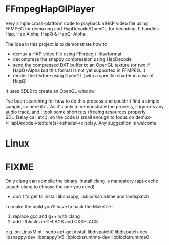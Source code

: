 # FFmpegHapGlPlayer

Very simple cross-platform code to playback a HAP video file using FFMPEG for demuxing and HapDecode/OpenGL for decoding.
It handles Hap, Hap Alpha, HapQ & HapQ+Alpha.

The idea in this project is to demonstrate how to:
- demux a HAP video file using FFmpeg / libavformat
- decompress the snappy compression using HapDecode
- send the compressed DXT buffer to an OpenGL texture (or two if HapQ+Alpha but this format is not yet supported in FFMPEG...)
- render the texture using OpenGL (with a specific shader in case of HapQ)

It uses SDL2 to create an OpenGL window.

I've been searching for how to do this process and couldn't find a simple sample, so here it is.
As it's only to demonstrate the process, it ignores any audio track, and I took some shortcuts (freeing resources properly, SDL_Delay call etc.), so the code is small enough to focus on demux->HapDecode->texture(s)->shader->display.
Any suggestion is welcome.

# Linux 

# FIXME
Only clang can compile the binary. Install clang is mandatory (apt-cache search clang to choose the one you need)
+ don't forget to install libsnappy, libblocksruntime  and libdispatch

To make the build you'll have to hack the Makefile :

1. replace gcc and g++ with clang
2. add -fblocks in CFLAGS and CXXFLAGS

e.g. on LinuxMint : 
sudo apt-get install libdispatch0 libdispatch-dev libsnappy-dev libsnappy1v5 libblocksruntime-dev libblocksruntime0


